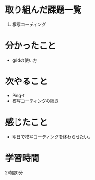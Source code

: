# 取り組んだ課題一覧
1. 模写コーディング
 
# 分かったこと
- gridの使い方
# 次やること
- Ping-t
- 模写コーディングの続き
# 感じたこと
- 明日で模写コーディングを終わらせたい。
# 学習時間
2時間0分